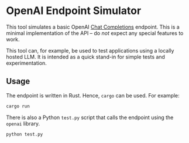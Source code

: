 # OpenAI Endpoint Simulator

This tool simulates a basic OpenAI [Chat Completions](https://platform.openai.com/docs/guides/chat-completions) endpoint. This is a minimal implementation of the API – do *not* expect any special features to work.

This tool can, for example, be used to test applications using a locally hosted LLM. It is intended as a quick stand-in for simple tests and experimentation.

## Usage

The endpoint is written in Rust. Hence, `cargo` can be used. For example:

```bash
cargo run
```

There is also a Python `test.py` script that calls the endpoint using the `openai` library.

```bash
python test.py
```
